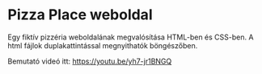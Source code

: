 <h1>Pizza Place weboldal</h1>

Egy fiktív pizzéria weboldalának megvalósítása HTML-ben és CSS-ben. A html fájlok duplakattintással megnyithatók böngészőben.

Bemutató videó itt: https://youtu.be/yh7-jr1BNGQ
